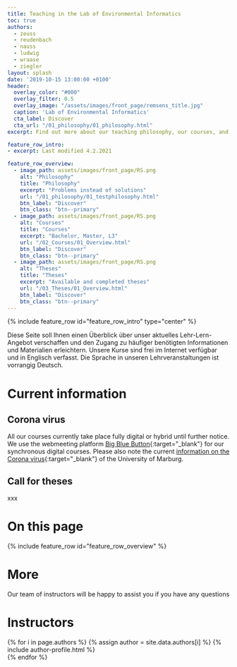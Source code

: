 ```yaml
---
title: Teaching in the Lab of Environmental Informatics
toc: true
authors:
  - zeuss
  - reudenbach
  - nauss
  - ludwig
  - wraase
  - ziegler
layout: splash
date: '2019-10-15 13:00:00 +0100'
header:
  overlay_color: "#000"
  overlay_filter: 0.5
  overlay_image: "/assets/images/front_page/remsens_title.jpg"
  caption: 'Lab of Environmental Informatics'
  cta_label: Discover
  cta_url: "/01_philosophy/01_philosophy.html"
excerpt: Find out more about our teaching philosophy, our courses, and our topics for theses

feature_row_intro:
- excerpt: Last modified 4.2.2021

feature_row_overview:
  - image_path: assets/images/front_page/RS.png
    alt: "Philosophy"
    title: "Philosophy"
    excerpt: "Problems instead of solutions"
    url: "/01_philosophy/01_testphilosophy.html"
    btn_label: "Discover"
    btn_class: "btn--primary"
  - image_path: assets/images/front_page/RS.png
    alt: "Courses"
    title: "Courses"
    excerpt: "Bachelor, Master, L3"
    url: "/02_Courses/01_Overview.html"
    btn_label: "Discover"
    btn_class: "btn--primary"
  - image_path: assets/images/front_page/RS.png
    alt: "Theses"
    title: "Theses"
    excerpt: "Available and completed theses"
    url: "/03_Theses/01_Overview.html"
    btn_label: "Discover"
    btn_class: "btn--primary"
---
```



{% include feature_row id="feature_row_intro" type="center" %}

Diese Seite soll Ihnen einen Überblick über unser aktuelles Lehr-Lern-Angebot verschaffen und den Zugang zu häufiger benötigten Informationen und Materialien erleichtern. 
Unsere Kurse sind frei im Internet verfügbar und in Englisch verfasst. 
Die Sprache in unseren Lehrveranstaltungen ist vorrangig Deutsch.


# Current information

## Corona virus
All our courses currently take place fully digital or hybrid until further notice. 
We use the webmeeting platform [Big Blue Button](https://www.uni-marburg.de/de/hrz/dienste/web-konferenzen/web-konferenz-bigbluebutton){:target="_blank"} for our synchronous digital courses. 
Please also note the current [information on the Corona virus](https://www.uni-marburg.de/de/universitaet/administration/sicherheit/coronavirus){:target="_blank"} of the University of Marburg.


## Call for theses
xxx

<!-- <br /> -->


# On this page
{% include feature_row id="feature_row_overview" %}


# More
Our team of instructors will be happy to assist you if you have any questions


# Instructors

{% for i in page.authors %} 
  {% assign author = site.data.authors[i] %}
  {% include author-profile.html %}
 <br /> 
{% endfor %}



<!--
funkychunkypool
a
b
c
-->




